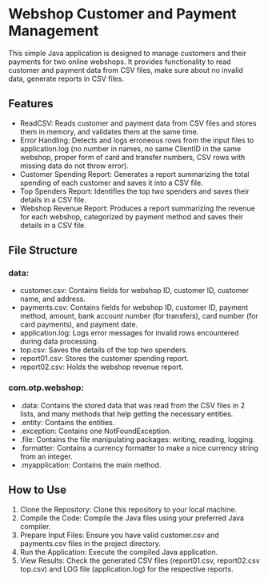 # Webshop Customer and Payment Management
This simple Java application is designed to manage customers and their payments for two online webshops. It provides functionality to read customer and payment data from CSV files, make sure about no invalid data, generate reports in CSV files.

## Features
- ReadCSV: Reads customer and payment data from CSV files and stores them in memory, and validates them at the same time.
- Error Handling: Detects and logs erroneous rows from the input files to application.log (no number in names, no same ClientID in the same webshop, proper form of card and transfer numbers, CSV rows with missing data do not throw error).
- Customer Spending Report: Generates a report summarizing the total spending of each customer and saves it into a CSV file.
- Top Spenders Report: Identifies the top two spenders and saves their details in a CSV file.
- Webshop Revenue Report: Produces a report summarizing the revenue for each webshop, categorized by payment method and saves their details in a CSV file.

## File Structure
### data:
- customer.csv: Contains fields for webshop ID, customer ID, customer name, and address.
- payments.csv: Contains fields for webshop ID, customer ID, payment method, amount, bank account number (for transfers), card number (for card payments), and payment date.
- application.log: Logs error messages for invalid rows encountered during data processing.
- top.csv: Saves the details of the top two spenders.
- report01.csv: Stores the customer spending report.
- report02.csv: Holds the webshop revenue report.

### com.otp.webshop:
- .data: Contains the stored data that was read from the CSV files in 2 lists, and many methods that help getting the necessary entities.
- .entity: Contains the entities.
- .exception: Contains one NotFoundException.
- .file: Contains the file manipulating packages: writing, reading, logging.
- .formatter: Contains a currency formatter to make a nice currency string from an integer.
- .myapplication: Contains the main method.

## How to Use
1. Clone the Repository: Clone this repository to your local machine.
2. Compile the Code: Compile the Java files using your preferred Java compiler.
3. Prepare Input Files: Ensure you have valid customer.csv and payments.csv files in the project directory.
4. Run the Application: Execute the compiled Java application.
5. View Results: Check the generated CSV files (report01.csv, report02.csv top.csv) and LOG file (application.log) for the respective reports.

